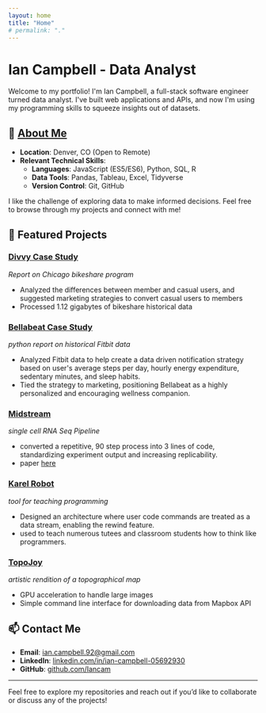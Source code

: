 ```yaml
---
layout: home
title: "Home"
# permalink: "."
---
```


# Ian Campbell - Data Analyst

Welcome to my portfolio! I'm Ian Campbell, a full-stack software engineer turned data analyst. I've built web applications and APIs, and now I'm using my programming skills to squeeze insights out of datasets.

## 🌟 [About Me](/about.html)

- **Location**: Denver, CO (Open to Remote)
- **Relevant Technical Skills**:
  - **Languages**: JavaScript (ES5/ES6), Python, SQL, R
  - **Data Tools**: Pandas, Tableau, Excel, Tidyverse
  - **Version Control**: Git, GitHub

I like the challenge of exploring data to make informed decisions. Feel free to browse through my projects and connect with me!

## 🚀 Featured Projects

### [Divvy Case Study](/2024/10/18/Divvy-Case-Study.html)

_Report on Chicago bikeshare program_

- Analyzed the differences between member and casual users, and suggested marketing strategies to convert casual users to members
- Processed 1.12 gigabytes of bikeshare historical data

### [Bellabeat Case Study](/2024/10/25/Bellabeat-Case-Study.html)

_python report on historical Fitbit data_

- Analyzed Fitbit data to help create a data driven notification strategy based on user's average steps per day, hourly energy expenditure, sedentary minutes, and sleep habits.
- Tied the strategy to marketing, positioning Bellabeat as a highly personalized and encouraging wellness companion.

### [Midstream](https://www.github.com/Iancam/midstream)

_single cell RNA Seq Pipeline_

- converted a repetitive, 90 step process into 3 lines of code, standardizing experiment output and increasing replicability.
- paper [here](https://www.researchgate.net/publication/360846890_Single_Cell_RNA_Sequencing_and_Binary_Hierarchical_Clustering_Defines_Lung_Interstitial_Macrophage_Heterogeneity_in_Response_to_Hypoxia)

### [Karel Robot](https://www.github.com/Iancam/karel-robot)

_tool for teaching programming_

- Designed an architecture where user code commands are treated as a data stream, enabling the rewind feature.
- used to teach numerous tutees and classroom students how to think like programmers.

### [TopoJoy](https://www.github.com/Iancam/TopoJoyEnd)

_artistic rendition of a topographical map_

- GPU acceleration to handle large images
- Simple command line interface for downloading data from Mapbox API

## 📫 Contact Me

- **Email**: [ian.campbell.92@gmail.com](mailto:ian.campbell.92@gmail.com)
- **LinkedIn**: [linkedin.com/in/ian-campbell-05692930](https://www.linkedin.com/in/ian-campbell-05692930)
- **GitHub**: [github.com/Iancam](https://github.com/Iancam)

---

Feel free to explore my repositories and reach out if you’d like to collaborate or discuss any of the projects!
